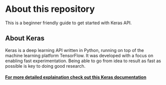 # About this repository 
This is a beginner friendly guide to get started with Keras API.
## About Keras
Keras is a deep learning API written in Python, running on top of the machine learning platform TensorFlow. It was developed with a focus on enabling fast experimentation. Being able to go from idea to result as fast as possible is key to doing good research.
#### [For more detailed explaination check out this Keras documentation](https://keras.io/about/) 


